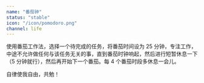 ```yaml
---
name: "番茄钟"
status: "stable"
icon: "/icon/pomodoro.png"
channel: life
---
```


使用番茄工作法，选择一个待完成的任务，将番茄时间设为 25 分钟，专注工作，中途不允许做任何与该任务无关的事，直到番茄时钟响起，然后进行短暂休息一下（5 分钟就行），然后再开始下一个番茄。每 4 个番茄时段多休息一会儿。

自律使我自由，共勉！
